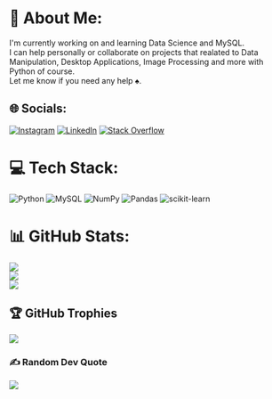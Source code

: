 # 💫 About Me:
I'm currently working on and learning Data Science and MySQL.<br>I can help personally or collaborate on projects that realated to Data Manipulation, Desktop Applications, Image Processing and more with Python of course.<br>Let me know if you need any help ♠. 

## 🌐 Socials:
[![Instagram](https://img.shields.io/badge/Instagram-%23E4405F.svg?logo=Instagram&logoColor=white)](https://instagram.com/mf.erdogmus) [![LinkedIn](https://img.shields.io/badge/LinkedIn-%230077B5.svg?logo=linkedin&logoColor=white)](https://linkedin.com/in/https://www.linkedin.com/in/muhammederdogmus/) [![Stack Overflow](https://img.shields.io/badge/-Stackoverflow-FE7A16?logo=stack-overflow&logoColor=white)](https://stackoverflow.com/users/19601756) 

# 💻 Tech Stack:
![Python](https://img.shields.io/badge/python-3670A0?style=plastic&logo=python&logoColor=ffdd54) ![MySQL](https://img.shields.io/badge/mysql-%2300f.svg?style=plastic&logo=mysql&logoColor=white) ![NumPy](https://img.shields.io/badge/numpy-%23013243.svg?style=plastic&logo=numpy&logoColor=white) ![Pandas](https://img.shields.io/badge/pandas-%23150458.svg?style=plastic&logo=pandas&logoColor=white) ![scikit-learn](https://img.shields.io/badge/scikit--learn-%23F7931E.svg?style=plastic&logo=scikit-learn&logoColor=white)
# 📊 GitHub Stats:
![](https://github-readme-stats.vercel.app/api?username=mu7u&theme=dark&hide_border=false&include_all_commits=false&count_private=false)<br/>
![](https://github-readme-streak-stats.herokuapp.com/?user=mu7u&theme=dark&hide_border=false)<br/>
![](https://github-readme-stats.vercel.app/api/top-langs/?username=mu7u&theme=dark&hide_border=false&include_all_commits=false&count_private=false&layout=compact)

## 🏆 GitHub Trophies
![](https://github-profile-trophy.vercel.app/?username=mu7u&theme=radical&no-frame=false&no-bg=true&margin-w=4)

### ✍️ Random Dev Quote
![](https://quotes-github-readme.vercel.app/api?type=horizontal&theme=radical)
